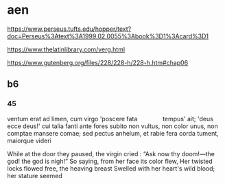 
# aen
https://www.perseus.tufts.edu/hopper/text?doc=Perseus%3Atext%3A1999.02.0055%3Abook%3D1%3Acard%3D1

https://www.thelatinlibrary.com/verg.html

https://www.gutenberg.org/files/228/228-h/228-h.htm#chap06

## b6
### 45
ventum erat ad limen, cum virgo 'poscere fata              
tempus' ait; 'deus ecce deus!' cui talia fanti
ante fores subito non vultus, non color unus,
non comptae mansere comae; sed pectus anhelum,
et rabie fera corda tument, maiorque videri

While at the door they paused, the virgin cried :
“Ask now thy doom!—the god! the god is nigh!”
So saying, from her face its color flew,
Her twisted locks flowed free, the heaving breast
Swelled with her heart's wild blood; her stature seemed
